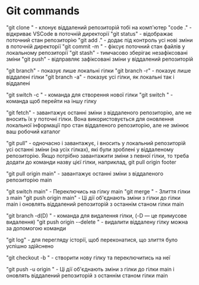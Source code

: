 # Git commands

"git clone <repo-url>" - клонує віддалений репозиторій тобі на комп'ютер
"code ." - відкриває VSCode в поточній директорії
"git status" - відображає поточний стан репозиторію
"git add ." - додає під контроль усі нові зміни в поточній директорії
"git commit -m <Your message>" - фіксує поточний стан файлів у локальному репозиторії
"git stash" - тимчасово зберігає незафіксовані зміни
"git push" - відправляє зафіксовані зміни у віддалений репозиторій

"git branch" - показує лише локальні гілки
"git branch -r" - показує лише віддалені гілки
"git branch -a" - показує усі гілки, як локальні так і віддалені

"git switch -c <name new branch>" - команда для створення нової гілки
"git switch <name branch>" - команда щоб перейти на іншу гілку

"git fetch" - завантажує останні зміни з віддаленого репозиторію,
але не вносить їх у поточні гілки.
Вона використовується для оновлення локальної інформації
про стан віддаленого репозиторію, але не змінює ваш робочий каталог

"git pull" - одночасно і завантажує, і вносить у локальний репозиторій усі останні
зміни (на усіх гілках), які були зроблені у віддаленому репозиторію.
Якщо потрібно завантажити зміни з певної гілки, то треба додати до команди
назву цієї гілки, наприклад, git pull origin footer

"git pull origin main" - завантажує останні зміни з віддаленого репозиторію main

"git switch main" - Переключись на гілку main
"git merge <name branch>" - Злиття гілки <name branch> з main
"git push origin main" - Ці дії об'єднають зміни з гілки <name branch> до гілки main і оновлять
віддалений репозиторій з останнім станом гілки main

"git branch -d(D) <name branch>" - команда для видалення гілки, (-D — це примусове видалення)
"git push origin --delete <name branch>" - видалити віддалену гілку можна за допомогою команди

"git log" - для перегляду історії, щоб переконатися, що злиття було успішно здійснено

"git checkout -b <name branch>" - створити нову гілку та переключитись на неї

"git push -u origin <name branch>" - Ці дії об'єднають зміни з гілки <name branch> до гілки main і оновлять
віддалений репозиторій з останнім станом гілки main
